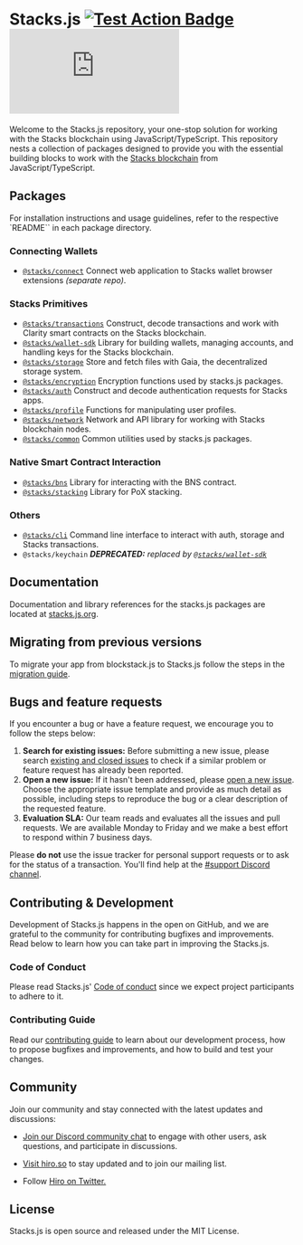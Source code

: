 # Stacks.js [![Test Action Badge](https://github.com/hirosystems/stacks.js/actions/workflows/tests.yml/badge.svg)](https://github.com/hirosystems/stacks.js/actions/workflows/tests.yml) [![Monorepo Version Label](https://img.shields.io/github/lerna-json/v/hirosystems/stacks.js?label=monorepo)](https://github.com/hirosystems/stacks.js/tree/main/packages)



Welcome to the Stacks.js repository, your one-stop solution for working with the Stacks blockchain using JavaScript/TypeScript. This repository nests a collection of packages designed to provide you with the essential building blocks to work with the [Stacks blockchain](https://www.stacks.co/what-is-stacks) from JavaScript/TypeScript.

## Packages

For installation instructions and usage guidelines, refer to the respective `README`` in each package directory.

### Connecting Wallets

- [`@stacks/connect`](https://github.com/hirosystems/connect) Connect web application to Stacks wallet browser extensions _(separate repo)_.

### Stacks Primitives

- [`@stacks/transactions`](https://github.com/hirosystems/stacks.js/tree/main/packages/transactions) Construct, decode transactions and work with Clarity smart contracts on the Stacks blockchain.
- [`@stacks/wallet-sdk`](https://github.com/hirosystems/stacks.js/tree/main/packages/wallet-sdk) Library for building wallets, managing accounts, and handling keys for the Stacks blockchain.
- [`@stacks/storage`](https://github.com/hirosystems/stacks.js/tree/main/packages/storage) Store and fetch files with Gaia, the decentralized storage system.
- [`@stacks/encryption`](https://github.com/hirosystems/stacks.js/tree/main/packages/encryption) Encryption functions used by stacks.js packages.
- [`@stacks/auth`](https://github.com/hirosystems/stacks.js/tree/main/packages/auth) Construct and decode authentication requests for Stacks apps.
- [`@stacks/profile`](https://github.com/hirosystems/stacks.js/tree/main/packages/profile) Functions for manipulating user profiles.
- [`@stacks/network`](https://github.com/hirosystems/stacks.js/tree/main/packages/network) Network and API library for working with Stacks blockchain nodes.
- [`@stacks/common`](https://github.com/hirosystems/stacks.js/tree/main/packages/common) Common utilities used by stacks.js packages.

### Native Smart Contract Interaction

- [`@stacks/bns`](https://github.com/hirosystems/stacks.js/tree/main/packages/bns) Library for interacting with the BNS contract.
- [`@stacks/stacking`](https://github.com/hirosystems/stacks.js/tree/main/packages/stacking) Library for PoX stacking.

### Others

- [`@stacks/cli`](https://github.com/hirosystems/stacks.js/tree/main/packages/cli) Command line interface to interact with auth, storage and Stacks transactions.
- `@stacks/keychain` _**DEPRECATED:** replaced by [`@stacks/wallet-sdk`](https://github.com/hirosystems/stacks.js/tree/main/packages/wallet-sdk)_

## Documentation

Documentation and library references for the stacks.js packages are located at [stacks.js.org](https://stacks.js.org/).

## Migrating from previous versions

To migrate your app from blockstack.js to Stacks.js follow the steps in the [migration guide](./.github/MIGRATION.md).

## Bugs and feature requests

If you encounter a bug or have a feature request, we encourage you to follow the steps below:

1.  **Search for existing issues:** Before submitting a new issue, please search [existing and closed issues](../../issues) to check if a similar problem or feature request has already been reported.
1.  **Open a new issue:** If it hasn't been addressed, please [open a new issue](../../issues/new/choose). Choose the appropriate issue template and provide as much detail as possible, including steps to reproduce the bug or a clear description of the requested feature.
1.  **Evaluation SLA:** Our team reads and evaluates all the issues and pull requests. We are available Monday to Friday and we make a best effort to respond within 7 business days.

Please **do not** use the issue tracker for personal support requests or to ask for the status of a transaction. You'll find help at the [#support Discord channel](https://discord.gg/SK3DxdsP).

## Contributing & Development

Development of Stacks.js happens in the open on GitHub, and we are grateful to the community for contributing bugfixes and improvements. Read below to learn how you can take part in improving the Stacks.js.

### Code of Conduct
Please read Stacks.js' [Code of conduct](https://github.com/hirosystems/stacks.js/blob/main/CODE_OF_CONDUCT.md) since we expect project participants to adhere to it. 

### Contributing Guide
Read our [contributing guide](https://github.com/hirosystems/stacks.js/blob/main/.github/CONTRIBUTING.md) to learn about our development process, how to propose bugfixes and improvements, and how to build and test your changes.

## Community

Join our community and stay connected with the latest updates and discussions:

- [Join our Discord community chat](https://discord.gg/ZQR6cyZC) to engage with other users, ask questions, and participate in discussions.

- [Visit hiro.so](https://www.hiro.so/) to stay updated and to join our mailing list.

- Follow [Hiro on Twitter.](https://twitter.com/hirosystems)

## License

Stacks.js is open source and released under the MIT License.
